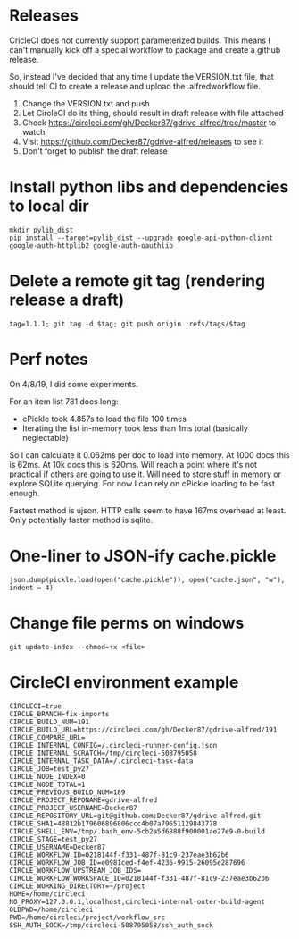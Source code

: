 # Releases

CricleCI does not currently support parameterized builds. This means I can't manually kick off a special workflow to package and create a github release.

So, instead I've decided that any time I update the VERSION.txt file, that should tell CI to create a release and upload the .alfredworkflow file.

1. Change the VERSION.txt and push
1. Let CircleCI do its thing, should result in draft release with file attached
  1. Check https://circleci.com/gh/Decker87/gdrive-alfred/tree/master to watch
1. Visit https://github.com/Decker87/gdrive-alfred/releases to see it
1. Don't forget to publish the draft release

# Install python libs and dependencies to local dir

```
mkdir pylib_dist
pip install --target=pylib_dist --upgrade google-api-python-client google-auth-httplib2 google-auth-oauthlib
```

# Delete a remote git tag (rendering release a draft)

```
tag=1.1.1; git tag -d $tag; git push origin :refs/tags/$tag
```

# Perf notes

On 4/8/19, I did some experiments.

For an item list 781 docs long:
* cPickle took 4.857s to load the file 100 times
* Iterating the list in-memory took less than 1ms total (basically neglectable)

So I can calculate it 0.062ms per doc to load into memory. At 1000 docs this is 62ms. At 10k docs this is 620ms. Will reach a point where it's not practical if others are going to use it. Will need to store stuff in memory or explore SQLite querying. For now I can rely on cPickle loading to be fast enough.

Fastest method is ujson. HTTP calls seem to have 167ms overhead at least. Only potentially faster method is sqlite.

# One-liner to JSON-ify cache.pickle

```
json.dump(pickle.load(open("cache.pickle")), open("cache.json", "w"), indent = 4)
```

# Change file perms on windows

```
git update-index --chmod=+x <file>
```

# CircleCI environment example

```
CIRCLECI=true
CIRCLE_BRANCH=fix-imports
CIRCLE_BUILD_NUM=191
CIRCLE_BUILD_URL=https://circleci.com/gh/Decker87/gdrive-alfred/191
CIRCLE_COMPARE_URL=
CIRCLE_INTERNAL_CONFIG=/.circleci-runner-config.json
CIRCLE_INTERNAL_SCRATCH=/tmp/circleci-508795058
CIRCLE_INTERNAL_TASK_DATA=/.circleci-task-data
CIRCLE_JOB=test_py27
CIRCLE_NODE_INDEX=0
CIRCLE_NODE_TOTAL=1
CIRCLE_PREVIOUS_BUILD_NUM=189
CIRCLE_PROJECT_REPONAME=gdrive-alfred
CIRCLE_PROJECT_USERNAME=Decker87
CIRCLE_REPOSITORY_URL=git@github.com:Decker87/gdrive-alfred.git
CIRCLE_SHA1=48812b179606896806ccc4b07a79651129843778
CIRCLE_SHELL_ENV=/tmp/.bash_env-5cb2a5d6888f900001ae27e9-0-build
CIRCLE_STAGE=test_py27
CIRCLE_USERNAME=Decker87
CIRCLE_WORKFLOW_ID=0218144f-f331-487f-81c9-237eae3b62b6
CIRCLE_WORKFLOW_JOB_ID=e0981ced-f4ef-4236-9915-26095e287696
CIRCLE_WORKFLOW_UPSTREAM_JOB_IDS=
CIRCLE_WORKFLOW_WORKSPACE_ID=0218144f-f331-487f-81c9-237eae3b62b6
CIRCLE_WORKING_DIRECTORY=~/project
HOME=/home/circleci
NO_PROXY=127.0.0.1,localhost,circleci-internal-outer-build-agent
OLDPWD=/home/circleci
PWD=/home/circleci/project/workflow_src
SSH_AUTH_SOCK=/tmp/circleci-508795058/ssh_auth_sock
```
